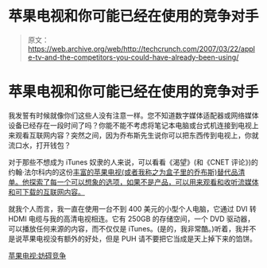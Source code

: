 # 苹果电视和你可能已经在使用的竞争对手

> 原文：<https://web.archive.org/web/http://techcrunch.com/2007/03/22/apple-tv-and-the-competitors-you-could-have-already-been-using/>

# 苹果电视和你可能已经在使用的竞争对手

我发誓有时候就像你们这些人没有注意一样。您不知道数字媒体适配器或网络媒体设备已经存在一段时间了吗？你能不能不考虑将笔记本电脑或台式机连接到电视上来观看互联网内容？突然之间，因为乔布斯先生说你可以把东西传到电视上，你就流口水，打开钱包？

对于那些不想成为 iTunes 奴隶的人来说，可以看看《渴望》(和《CNET 评论》)的约翰·法尔科内的这份[丰富的苹果电视(或者我称之为盒子里的乔布斯)替代品清单。他探索了每一个可以想象的选项，如果不是产品，可以用来观看和收听流媒体和可下载的互联网内容。](https://web.archive.org/web/20130628185637/http://crave.cnet.com/8301-1_105-9698010-1.html)

就我个人而言，我一直在使用一台不到 400 美元的小型个人电脑，它通过 DVI 转 HDMI 电缆与我的高清电视相连。它有 250GB 的存储空间，一个 DVD 驱动器，可以播放任何来源的内容，而不仅仅是 iTunes。(是的，我非常酷。)听着，我并不是说苹果电视没有额外的好处，但是 PUH 请不要把它当成是天上掉下来的馅饼。

[苹果电视:妨碍竞争](https://web.archive.org/web/20130628185637/http://crave.cnet.com/8301-1_105-9698010-1.html)